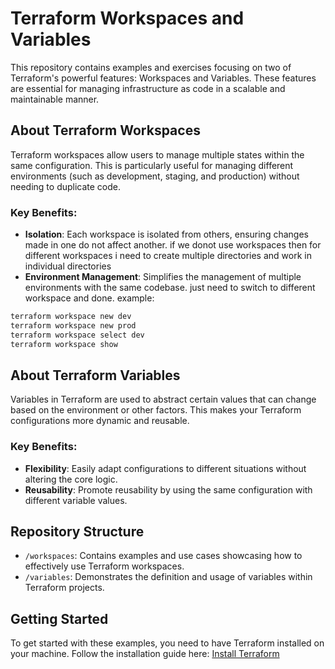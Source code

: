 # Terraform Workspaces and Variables

This repository contains examples and exercises focusing on two of Terraform's powerful features: Workspaces and Variables. These features are essential for managing infrastructure as code in a scalable and maintainable manner.

## About Terraform Workspaces

Terraform workspaces allow users to manage multiple states within the same configuration. This is particularly useful for managing different environments (such as development, staging, and production) without needing to duplicate code.

### Key Benefits:
- **Isolation**: Each workspace is isolated from others, ensuring changes made in one do not affect another. if we donot use workspaces then for different workspaces i need to create multiple directories and work in individual directories
- **Environment Management**: Simplifies the management of multiple environments with the same codebase.
just need to switch to different workspace and done.
example:
```bash
terraform workspace new dev
terraform workspace new prod
terraform workspace select dev
terraform workspace show
```

## About Terraform Variables

Variables in Terraform are used to abstract certain values that can change based on the environment or other factors. This makes your Terraform configurations more dynamic and reusable.

### Key Benefits:
- **Flexibility**: Easily adapt configurations to different situations without altering the core logic.
- **Reusability**: Promote reusability by using the same configuration with different variable values.

## Repository Structure

- `/workspaces`: Contains examples and use cases showcasing how to effectively use Terraform workspaces.
- `/variables`: Demonstrates the definition and usage of variables within Terraform projects.

## Getting Started

To get started with these examples, you need to have Terraform installed on your machine. Follow the installation guide here: [Install Terraform](https://learn.hashicorp.com/terraform/getting-started/install.html)

